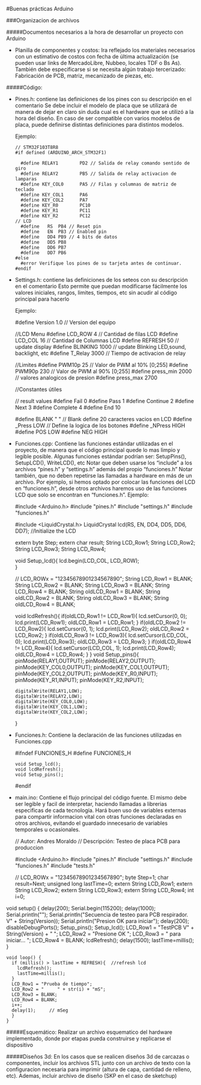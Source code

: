 #Buenas prácticas Arduino

###Organizacion de archivos

#####Documentos necesarios a la hora de desarrollar un proyecto con Arduino

-	Planilla de componentes y costos: Ira reflejado los materiales necesarios con un estimativo de costos con fecha de última actualización (se pueden usar links de MercadoLibre, Nubbeo, locales TDF o Bs As). También debe especificarse si se necesita algún trabajo tercerizado: Fabricación de PCB, matriz, mecanizado de piezas, etc.

#####Código:

- Pines.h: contiene las definiciones de los pines con su descripción en el comentario
Se debe incluir el modelo de placa que se utilizará de manera de dejar en claro sin duda cual es el hardware que se utilizó a la hora del diseño. En caso de ser compatible con varios modelos de placa, puede definirse distintas definiciones para distintos modelos.

	Ejemplo:

      // STM32F103T8R8
      #if defined (ARDUINO_ARCH_STM32F1)

        #define RELAY1        PD2 // Salida de relay comando sentido de giro
        #define RELAY2        PB5 // Salida de relay activacion de lamparas
        #define KEY_COL0      PA5 // Filas y columnas de matriz de teclado
        #define KEY_COL1      PA6
        #define KEY_COL2      PA7
        #define KEY_R0        PC10
        #define KEY_R1        PC11
        #define KEY_R2        PC12
      // LCD
        #define   RS  PB4 // Reset pin
        #define   EN  PB3 // Enabled pin
        #define   DD4 PB9 // 4 bits de datos
        #define   DD5 PB8
        #define   DD6 PB7
        #define   DD7 PB6
      #else
        #error Verifique los pines de su tarjeta antes de continuar.
      #endif

- Settings.h: contiene las definiciones de los seteos con su descripción en el comentario
Esto permite que puedan modificarse fácilmente los valores iniciales, rangos, limites, tiempos, etc sin acudir al código principal para hacerlo 

  Ejemplo:


    #define Version       1.0    // Version del equipo

    //LCD Menu
    #define LCD_ROW       4      // Cantidad de filas LCD 
    #define LCD_COL       16     // Cantidad de Columnas LCD
    #define REFRESH       50     // update display
    #define BLINKING      1000   // update Blinking LED,sound, backlight, etc
    #define T_Relay       3000    // Tiempo de activacion de relay

    //Limites
    #define PWM10p        25     // Valor de PWM al 10% [0;255]
    #define PWM90p        230    // Valor de PWM al 90% [0;255]
    #define press_min     2000    // valores analogicos de presion
    #define press_max     2700

    //Constantes útiles

    // result values
    #define Fail 0
    #define Pass 1
    #define Continue 2
    #define Next 3
    #define Complete 4
    #define End 10

    #define BLANK "                    "  // Blank define 20 caracteres vacios en LCD
    #define _Press LOW                   // Define la logica de los botones
    #define _NPress HIGH
    #define POS LOW
    #define NEG HIGH


- Funciones.cpp: Contiene las funciones estándar utilizadas en el proyecto, de manera que el código principal quede lo mas limpio y legible posible. Algunas funciones estándar podrían ser: SetupPins(), SetupLCD(), WriteLCD(), etc
Notar que deben usarse los “include” a los archivos “pines.h” y “settings.h” además del propio “funciones.h”
Notar también, que no deben repetirse las llamadas a hardware en más de un archivo. Por ejemplo, si hemos optado por colocar las funciones del LCD en “funciones.h”, desde otros archivos haremos uso de las funciones LCD que solo se encontran en “funciones.h”. 
Ejemplo:


    #include <Arduino.h>
    #include "pines.h"
    #include "settings.h"
    #include "funciones.h"

    #include <LiquidCrystal.h>
    LiquidCrystal lcd(RS, EN, DD4, DD5, DD6, DD7); //Initialize the LCD

    extern byte Step;
    extern char result;
    String LCD_Row1;
    String LCD_Row2;
    String LCD_Row3;
    String LCD_Row4;

    void Setup_lcd(){
      lcd.begin(LCD_COL, LCD_ROW);    
    }

    // LCD_ROWx     = "12345678901234567890";
    String LCD_Row1 = BLANK;
    String LCD_Row2 = BLANK;
    String LCD_Row3 = BLANK;
    String LCD_Row4 = BLANK;
    String oldLCD_Row1 = BLANK;
    String oldLCD_Row2 = BLANK;
    String oldLCD_Row3 = BLANK;
    String oldLCD_Row4 = BLANK;

    void lcdRefresh(){
      if(oldLCD_Row1 != LCD_Row1){
        lcd.setCursor(0, 0);
        lcd.print(LCD_Row1);
        oldLCD_Row1 = LCD_Row1;
      }
      if(oldLCD_Row2 != LCD_Row2){
        lcd.setCursor(0, 1);
        lcd.print(LCD_Row2);
        oldLCD_Row2 = LCD_Row2;
      }
      if(oldLCD_Row3 != LCD_Row3){
        lcd.setCursor(LCD_COL, 0);
        lcd.print(LCD_Row3);
        oldLCD_Row3 = LCD_Row3;
      }
      if(oldLCD_Row4 != LCD_Row4){
        lcd.setCursor(LCD_COL, 1);
        lcd.print(LCD_Row4);
        oldLCD_Row4 = LCD_Row4;
      }
    }
    void Setup_pins(){
      pinMode(RELAY1,OUTPUT);
      pinMode(RELAY2,OUTPUT);
      pinMode(KEY_COL0,OUTPUT);
      pinMode(KEY_COL1,OUTPUT);
      pinMode(KEY_COL2,OUTPUT);
      pinMode(KEY_R0,INPUT);
      pinMode(KEY_R1,INPUT);
      pinMode(KEY_R2,INPUT);

      digitalWrite(RELAY1,LOW);
      digitalWrite(RELAY2,LOW);
      digitalWrite(KEY_COL0,LOW);
      digitalWrite(KEY_COL1,LOW);
      digitalWrite(KEY_COL2,LOW);
    }

- Funciones.h: Contiene la declaración de las funciones utilizadas en Funciones.cpp


    #ifndef FUNCIONES_H
      #define FUNCIONES_H

      void Setup_lcd();
      void lcdRefresh();
      void Setup_pins();

    #endif

- main.ino: Contiene el flujo principal del código fuente. El mismo debe ser legible y facil de interpretar, haciendo llamadas a librerias especificas de cada tecnología. Hará buen uso de variables externas para compartir informacion vital con otras funciones declaradas en otros archivos, evitando el guardado innecesario de variables temporales u ocasionales.


    // Autor: Andres Moraldo
    // Descripción: Testeo de placa PCB para produccion

    #include <Arduino.h>
    #include "pines.h"
    #include "settings.h"
    #include "funciones.h"
    #include "tests.h"

    // LCD_ROWx     = "12345678901234567890";
    byte Step=1;
    char result=Next;
    unsigned long lastTime=0;
    extern String LCD_Row1;
    extern String LCD_Row2;
    extern String LCD_Row3;
    extern String LCD_Row4;
    int i=0;

void setup() {
      delay(200);
      Serial.begin(115200);
      delay(1000);
      Serial.println("");
      Serial.println("Secuencia de testeo para PCB respirador. V" + String(Version));
      Serial.println("Presion OK para iniciar");
      delay(200);
      disableDebugPorts();
      Setup_pins();
      Setup_lcd();
      LCD_Row1 = "TestPCB V" + String(Version) + "        ";
	  LCD_Row2 = "Presione OK         ";
      LCD_Row3 = " para iniciar...    "; 
	  LCD_Row4 = BLANK;
      lcdRefresh();
      delay(1500);
      lastTime=millis();
    }

    void loop() {
      if (millis() > lastTime + REFRESH){  //refresh lcd
        lcdRefresh();
        lastTime=millis();    
      }
	  LCD_Row1 = "Prueba de tiempo";
      LCD_Row2 = "     " + str(i) + "mS";
      LCD_Row3 = BLANK; 
	  LCD_Row4 = BLANK;
	  i++;
	  delay(1);     // mSeg
      }
    }

#####Esquemático:
Realizar un archivo esquematico del hardware implementado, donde por etapas pueda construirse y replicarse el dispositivo

#####Diseños 3d:
En los casos que se realicen diseños 3d de carcazas o componentes, incluir los archivos STL junto con un archivo de texto con la configuracion necesaria para imprimir (altura de capa, cantidad de relleno, etc). Ademas, incluir archivo de diseño (SKP en el caso de sketchup)
